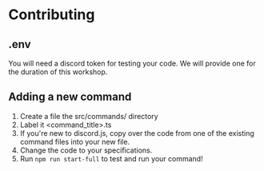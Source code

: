 # Contributing

## .env

You will need a discord token for testing your code. We will provide one for the duration of this workshop.

## Adding a new command

1. Create a file the src/commands/ directory
2. Label it <command_title>.ts
3. If you're new to discord.js, copy over the code from one of the existing command files into your new file.
4. Change the code to your specifications.
5. Run `npm run start-full` to test and run your command! 
